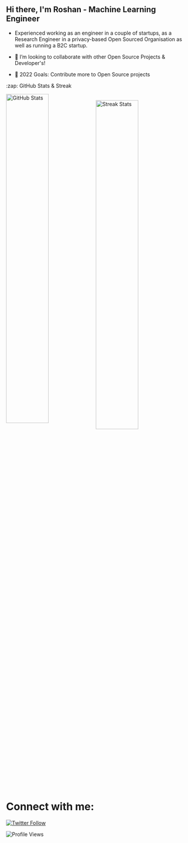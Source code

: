 ## Hi there, I'm Roshan - Machine Learning Engineer 

- Experienced working as an engineer in a couple of startups, as a Research Engineer in a privacy-based Open Sourced Organisation as well as running a B2C startup. 

- 👯 I’m looking to collaborate with other Open Source Projects & Developer's!
- 🥅 2022 Goals: Contribute more to Open Source projects


<summary>:zap: GitHub Stats & Streak</summary>

<p align="centre">
   <img align="left" alt="GitHub Stats" src="https://github-readme-stats.vercel.app/api?username=roshray&show_icons=true&hide_border=true" width=48%/>
  &nbsp; &nbsp; &nbsp; &nbsp;
   <img align="center" src="https://github-readme-streak-stats.herokuapp.com/?user=roshray&" alt="Streak Stats"  width="48%"/>
</p>
  
# Connect with me:


[![Twitter Follow](https://img.shields.io/twitter/follow/rosh_ray_?label=Follow&style=social)](https://twitter.com/rosh_ray_)


![Profile Views](https://gpvc.arturio.dev/roshray)<a href="https://github.com/roshray/roshray/actions"> </a>

